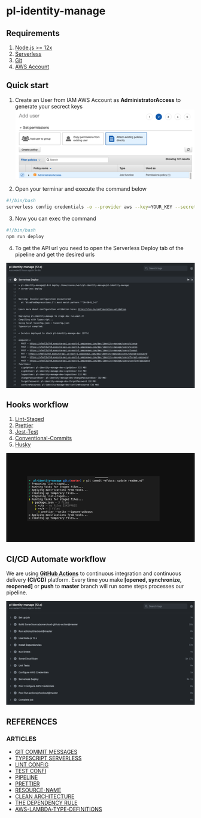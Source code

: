 # pl-identity-manage

## Requirements

1. [Node.js >= 12x](https://nodejs.org/en/download/package-manager/)
2. [Serverless](https://www.serverless.com/framework/docs/getting-started)
3. [Git](https://git-scm.com/book/en/v2/Getting-Started-Installing-Git)
4. [AWS Account](https://aws.amazon.com/console/)

## Quick start

1. Create an User from IAM AWS Account as **AdministratorAccess** to generate your secrect keys
   ![First Draft Draw](/images/iam-console.png)

2. Open your terminar and execute the command below

```bash
#!/bin/bash
serverless config credentials -o --provider aws --key=YOUR_KEY --secret=YOUR_SECERT_KEY
```

3. Now you can exec the command

```bash
#!/bin/bash
npm run deploy
```

4. To get the API url you need to open the Serverless Deploy tab of the pipeline and get the desired urls

![First Draft Draw](/images/urls-serverless-urls.png)

## Hooks workflow

1. [Lint-Staged](https://www.npmjs.com/package/lint-staged)
2. [Prettier](https://www.npmjs.com/package/prettier)
3. [Jest-Test](https://jestjs.io/)
4. [Conventional-Commits](https://www.conventionalcommits.org/en/v1.0.0/)
5. [Husky](https://www.npmjs.com/package/husky)

![First Draft Draw](/images/hooks.png)

## CI/CD Automate workflow

We are using **[GitHub Actions](https://docs.github.com/en/actions)** to continuous integration and continuous delivery **(CI/CD)** platform.
Every time you make **[opened, synchronize, reopened]** or **push** to **master** branch will run some steps processes our pipeline.

![First Draft Draw](/images/ci-cd-pipeline.png)

## REFERENCES

### ARTICLES

- [GIT COMMIT MESSAGES](https://remarkablemark.org/blog/2019/05/29/git-husky-commitlint)
- [TYPESCRIPT SERVERLESS](https://codetain.com/blog/lambda-in-typescript-with-serverless-framework)
- [LINT CONFIG](https://loige.hashnode.dev/configure-eslint-and-standardjs)
- [TEST CONFI](https://swizec.com/blog/how-to-configure-jest-with-typescript)
- [PIPELINE](https://medium.com/craftsmenltd/setting-up-a-nodejs-typescript-ci-cd-pipeline-for-aws-lambda-using-github-action-and-serverless-81f718036b4)
- [PRETTIER](https://prettier.io/docs/en/install.html)
- [RESOURCE-NAME](https://restfulapi.net/resource-naming)
- [CLEAN ARCHITECTURE](https://blog.cleancoder.com/uncle-bob/2012/08/13/the-clean-architecture.html)
- [THE DEPENDENCY RULE](https://khalilstemmler.com/wiki/dependency-rule)
- [AWS-LAMBDA-TYPE-DEFINITIONS](https://serverlessfirst.com/aws-lambda-type-definitions)
